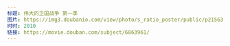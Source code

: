 ```yaml
---
标题: 伟大的卫国战争 第一季
图片: https://img3.doubanio.com/view/photo/s_ratio_poster/public/p2156300662.jpg
时时: 2010
链接: https://movie.douban.com/subject/6863961/
---
```

